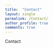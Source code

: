 ```yaml
---
title:  "Contact"
layout: single
permalink: /Contact/
author_profile: true
comments: true
---
```


Contact
